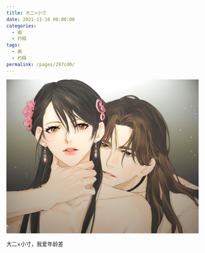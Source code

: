 ```yaml
---
title: 大二×小寸
date: 2021-11-18 00:00:00
categories: 
  - 画
  - 约稿
tags: 
  - 画
  - 约稿
permalink: /pages/297cd0/
---
```


![10](/img/bingzhenqishui/10.jpg)

大二×小寸，我爱年龄差

<!-- more -->
